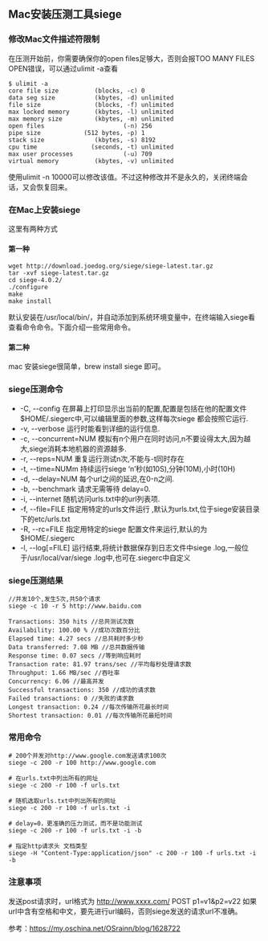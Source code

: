 ## Mac安装压测工具siege
### 修改Mac文件描述符限制
在压测开始前，你需要确保你的open files足够大，否则会报TOO MANY FILES OPEN错误，可以通过ulimit -a查看
```
$ ulimit -a
core file size          (blocks, -c) 0
data seg size           (kbytes, -d) unlimited
file size               (blocks, -f) unlimited
max locked memory       (kbytes, -l) unlimited
max memory size         (kbytes, -m) unlimited
open files                      (-n) 256
pipe size            (512 bytes, -p) 1
stack size              (kbytes, -s) 8192
cpu time               (seconds, -t) unlimited
max user processes              (-u) 709
virtual memory          (kbytes, -v) unlimited
```
使用ulimit -n 10000可以修改该值。不过这种修改并不是永久的，关闭终端会话，又会恢复回来。

### 在Mac上安装siege
这里有两种方式
#### 第一种
```
wget http://download.joedog.org/siege/siege-latest.tar.gz
tar -xvf siege-latest.tar.gz
cd siege-4.0.2/
./configure 
make
make install
```
默认安装在/usr/local/bin/，并自动添加到系统环境变量中，在终端输入siege看查看命令命令。下面介绍一些常用命令。
#### 第二种
mac 安装siege很简单，brew install siege 即可。
### siege压测命令
* -C, --config  在屏幕上打印显示出当前的配置,配置是包括在他的配置文件$HOME/.siegerc中,可以编辑里面的参数,这样每次siege 都会按照它运行.
* -v, --verbose 运行时能看到详细的运行信息.
* -c, --concurrent=NUM 模拟有n个用户在同时访问,n不要设得太大,因为越大,siege消耗本地机器的资源越多.
* -r, --reps=NUM 重复运行测试n次,不能与-t同时存在
* -t, --time=NUMm 持续运行siege ‘n’秒(如10S),分钟(10M),小时(10H)
* -d, --delay=NUM 每个url之间的延迟,在0-n之间.
* -b, --benchmark 请求无需等待 delay=0.
* -i, --internet  随机访问urls.txt中的url列表项.
* -f, --file=FILE 指定用特定的urls文件运行 ,默认为urls.txt,位于siege安装目录下的etc/urls.txt
* -R, --rc=FILE   指定用特定的siege 配置文件来运行,默认的为$HOME/.siegerc
* -l, --log[=FILE] 运行结束,将统计数据保存到日志文件中siege .log,一般位于/usr/local/var/siege .log中,也可在.siegerc中自定义
### siege压测结果
```
//并发10个,发生5次,共50个请求
siege -c 10 -r 5 http://www.baidu.com

Transactions: 350 hits //总共测试次数
Availability: 100.00 % //成功次数百分比
Elapsed time: 4.27 secs //总共耗时多少秒
Data transferred: 7.08 MB //总共数据传输
Response time: 0.07 secs //等到响应耗时
Transaction rate: 81.97 trans/sec //平均每秒处理请求数
Throughput: 1.66 MB/sec //吞吐率
Concurrency: 6.06 //最高并发
Successful transactions: 350 //成功的请求数
Failed transactions: 0 //失败的请求数
Longest transaction: 0.24 //每次传输所花最长时间
Shortest transaction: 0.01 //每次传输所花最短时间
```
### 常用命令
```
# 200个并发对http://www.google.com发送请求100次
siege -c 200 -r 100 http://www.google.com

# 在urls.txt中列出所有的网址
siege -c 200 -r 100 -f urls.txt

# 随机选取urls.txt中列出所有的网址
siege -c 200 -r 100 -f urls.txt -i

# delay=0，更准确的压力测试，而不是功能测试
siege -c 200 -r 100 -f urls.txt -i -b

# 指定http请求头 文档类型
siege -H "Content-Type:application/json" -c 200 -r 100 -f urls.txt -i -b
```
### 注意事项
发送post请求时，url格式为 http://www.xxxx.com/ POST p1=v1&p2=v22
如果url中含有空格和中文，要先进行url编码，否则siege发送的请求url不准确。

参考：https://my.oschina.net/OSrainn/blog/1628722

